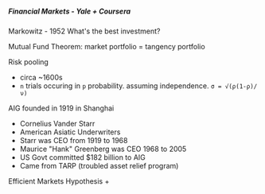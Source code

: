 ##### Financial Markets - Yale + Coursera

Markowitz - 1952
What's the best investment?

Mutual Fund Theorem:
market portfolio = tangency portfolio

Risk pooling
+ circa ~1600s
+ `n` trials occuring in `p` probability. assuming independence.
`σ = √(ρ(1-ρ)/ν)`

AIG founded in 1919 in Shanghai
+ Cornelius Vander Starr
+ American Asiatic Underwriters
+ Starr was CEO from 1919 to 1968
+ Maurice "Hank" Greenberg was CEO 1968 to 2005
+ US Govt committed $182 billion to AIG
+ Came from TARP (troubled asset relief program)

Efficient Markets Hypothesis
+ 